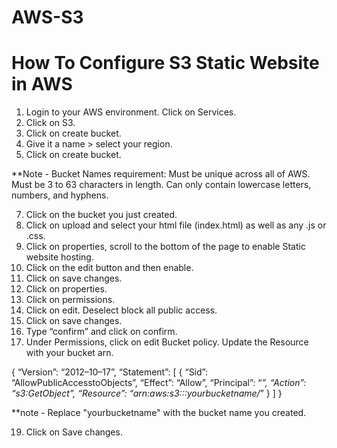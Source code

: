 # AWS-S3
# How To Configure S3 Static Website in AWS​

1. Login to your AWS environment. Click on Services.
2. Click on S3.
3. Click on create bucket.
4. Give it a name > select your region.
5. Click on create bucket.
   
**Note - Bucket Names requirement: Must be unique across all of AWS. Must be 3 to 63 characters in length. Can only contain lowercase letters, numbers, and hyphens.

7. Click on the bucket you just created.
8. Click on upload and select your html file (index.html) as well as any .js or .css.
9. Click on properties, scroll to the bottom of the page to enable Static website hosting.
10. Click on the edit button and then enable.
11. Click on save changes.
12. Click on properties.
13. Click on permissions.
14. Click on edit. Deselect block all public access.
15. Click on save changes.
16. Type “confirm” and click on confirm.
17. Under Permissions, click on edit Bucket policy. Update the Resource with your bucket arn.
    
{
“Version”: “2012–10–17”,
“Statement”: [
{
“Sid”: “AllowPublicAccesstoObjects”,
“Effect”: “Allow”,
“Principal”: “*”,
“Action”: “s3:GetObject”,
“Resource”: “arn:aws:s3:::yourbucketname/*”
}
]
}

**note - Replace "yourbucketname" with the bucket name you created.

19. Click on Save changes.



